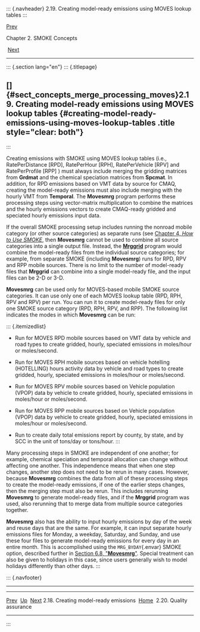 ::: {.navheader}
2.19. Creating model-ready emissions using MOVES lookup tables
:::

[Prev](ch02s18.html) 

Chapter 2. SMOKE Concepts

 [Next](ch02s20.html)

------------------------------------------------------------------------

::: {.section lang="en"}
::: {.titlepage}
<div>

<div>

[]{#sect_concepts_merge_processing_moves}2.19. Creating model-ready emissions using MOVES lookup tables {#creating-model-ready-emissions-using-moves-lookup-tables .title style="clear: both"}
-------------------------------------------------------------------------------------------------------

</div>

</div>
:::

Creating emissions with SMOKE using MOVES lookup tables (i.e.,
RatePerDistance \[RPD\], RatePerHour \[RPH\], RatePerVehicle \[RPV\] and
RatePerProfile \[RPP\] ) must always include merging the gridding
matrices from **Grdmat** and the chemical speciation matrices from
**Spcmat**. In addition, for RPD emissions based on VMT data by source
for CMAQ, creating the model-ready emissions must also include merging
with the hourly VMT from **Temporal**. The **Movesmrg** program performs
these processing steps using vector-matrix multiplication to combine the
matrices and the hourly emissions vectors to create CMAQ-ready gridded
and speciated hourly emissions input data.

If the overall SMOKE processing setup includes running the nonroad
mobile category (or other source categories) as separate runs (see
[Chapter 4, *How to Use
SMOKE*](ch04.html "Chapter 4. How to Use SMOKE"), then **Movesmrg**
cannot be used to combine all source categories into a single output
file. Instead, the [**Mrggrid**](ch06s10.html "6.10. Mrggrid") program
would combine the model-ready files from the individual source
categories; for example, from separate SMOKE (including **Movesmrg**)
runs for RPD, RPV and RPP mobile sources. There is no limit to the
number of model-ready files that **Mrggrid** can combine into a single
model-ready file, and the input files can be 2-D or 3-D.

**Movesmrg** can be used only for MOVES-based mobile SMOKE source
categories. It can use only one of each MOVES lookup table (RPD, RPH,
RPV and RPV) per run. You can run it to create model-ready files for
only one SMOKE source category (RPD, RPH, RPV, and RPP). The following
list indicates the modes in which **Movesmrg** can be run:

::: {.itemizedlist}
-   Run for MOVES RPD mobile sources based on VMT data by vehicle and
    road types to create gridded, hourly, speciated emissions in
    moles/hour or moles/second.

-   Run for MOVES RPH mobile sources based on vehicle hotelling
    (HOTELLING) hours activity data by vehicle and road types to create
    gridded, hourly, speciated emissions in moles/hour or moles/second.

-   Run for MOVES RPV mobile sources based on Vehicle population (VPOP)
    data by vehicle to create gridded, hourly, speciated emissions in
    moles/hour or moles/second.

-   Run for MOVES RPP mobile sources based on Vehicle population (VPOP)
    data by vehicle to create gridded, hourly, speciated emissions in
    moles/hour or moles/second.

-   Run to create daily total emissions report by county, by state, and
    by SCC in the unit of tons/day or tons/hour.
:::

Many processing steps in SMOKE are independent of one another; for
example, chemical speciation and temporal allocation can change without
affecting one another. This independence means that when one step
changes, another step does not need to be rerun in many cases. However,
because **Movesmrg** combines the data from all of these processing
steps to create the model-ready emissions, if one of the earlier steps
changes, then the merging step must also be rerun. This includes
rerunning **Movesmrg** to generate model-ready files, and if the
**Mrggrid** program was used, also rerunning that to merge data from
multiple source categories together.

**Movesmrg** also has the ability to input hourly emissions by day of
the week and reuse days that are the same. For example, it can input
separate hourly emissions files for Monday, a weekday, Saturday, and
Sunday, and use these four files to generate model-ready emissions for
every day in an entire month. This is accomplished using the
`MRG_BYDAY`{.envar} SMOKE option, described further in [Section 6.8,
"**Movesmrg**"](ch06s08.html "6.8. Movesmrg"). Special treatment can
also be given to holidays in this case, since users generally wish to
model holidays differently than other days.
:::

::: {.navfooter}

------------------------------------------------------------------------

  --------------------------------------- -------------------- --------------------------
  [Prev](ch02s18.html)                      [Up](ch02.html)          [Next](ch02s20.html)
  2.18. Creating model-ready emissions     [Home](index.html)     2.20. Quality assurance
  --------------------------------------- -------------------- --------------------------
:::
